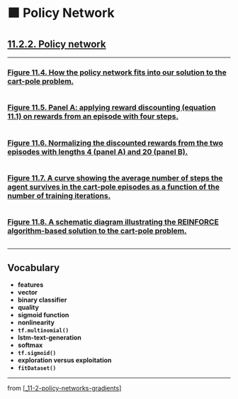 # 🟧 Policy Network

## [**11.2.2.** Policy network](https://livebook.manning.com/book/deep-learning-with-javascript/chapter-11/42)

---

### [**Figure 11.4.** How the policy network fits into our solution to the cart-pole problem.](https://livebook.manning.com/book/deep-learning-with-javascript/chapter-11/ch11fig04)

<img src="">

### [**Figure 11.5.** Panel A: applying reward discounting (equation 11.1) on rewards from an episode with four steps.](https://livebook.manning.com/book/deep-learning-with-javascript/chapter-11/ch11fig05)

<img src="">

### [Figure 11.6. Normalizing the discounted rewards from the two episodes with lengths 4 (panel A) and 20 (panel B).](https://livebook.manning.com/book/deep-learning-with-javascript/chapter-11/ch11fig06)

<img src="">

### [**Figure 11.7.** A curve showing the average number of steps the agent survives in the cart-pole episodes as a function of the number of training iterations.](https://livebook.manning.com/book/deep-learning-with-javascript/chapter-11/ch11fig07)

<img src="">

### [**Figure 11.8.** A schematic diagram illustrating the REINFORCE algorithm-based solution to the cart-pole problem.](https://livebook.manning.com/book/deep-learning-with-javascript/chapter-11/ch11fig08)

<img src="">

---

## **Vocabulary**

- **features**
- **vector**
- **binary classifier**
- **quality**
- **sigmoid function**
- **nonlinearity**
- **`tf.multinomial()`**
- **lstm-text-generation**
- **softmax**
- **`tf.sigmoid()`**
- **exploration versus exploitation**
- **`fitDataset()`**

---

from [[_11-2-policy-networks-gradients]]

[//begin]: # "Autogenerated link references for markdown compatibility"
[_11-2-policy-networks-gradients]: _11-2-policy-networks-gradients.md "🟧 Policy Networks Gradients"
[//end]: # "Autogenerated link references"
